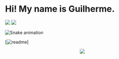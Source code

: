 <h1> Hi! My name is Guilherme. </h1>
  
</div>
  <a href="https://www.instagram.com/gui_carbonesi/" target="_blank"><img src="https://img.shields.io/badge/-Instagram-%23E4405F?style=for-the-badge&logo=instagram&logoColor=white" target="_blank"></a>
  <a href="https://www.linkedin.com/in/guicarbonesi/" target="_blank"><img src="https://img.shields.io/badge/-LinkedIn-%230077B5?style=for-the-badge&logo=linkedin&logoColor=white" target="_blank"></a> 
 
  ![Snake animation](https://github.com/guicarbonesi/guicarbonesi/blob/output/github-contribution-grid-snake.svg)
 
</div>
 
[![readme]([teste](https://github-readme-stats.vercel.app/api/pin/?username=guicarbonesi&repo=guicarbonesi&theme=react))]

<p align="center">   <img alingn="center" src="https://profile-counter.glitch.me/guicarbonesi/count.svg" /></p>
